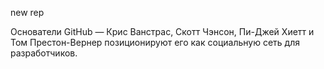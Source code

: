 new rep

Основатели GitHub — Крис Ванстрас, Cкотт Чэнсон, Пи-Джей Хиетт и Том Престон-Вернер позиционируют его как социальную сеть для разработчиков.
